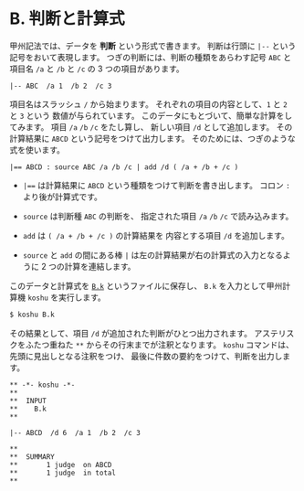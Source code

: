 # B. 判断と計算式


甲州記法では、データを **判断** という形式で書きます。
判断は行頭に `|--` という記号をおいて表現します。
つぎの判断には、判断の種類をあらわす記号 `ABC` と
項目名 `/a` と `/b` と `/c` の 3 つの項目があります。

``` text
|-- ABC  /a 1  /b 2  /c 3
```

項目名はスラッシュ `/` から始まります。
それぞれの項目の内容として、`1` と `2` と `3` という
数値が与られています。
このデータにもとづいて、簡単な計算をしてみます。
項目 `/a` `/b` `/c` をたし算し、
新しい項目 `/d` として追加します。
その計算結果に `ABCD` という記号をつけて出力します。
そのためには、つぎのような式を使います。

``` text
|== ABCD : source ABC /a /b /c | add /d ( /a + /b + /c )
```

- `|==` は計算結果に `ABCD` という種類をつけて判断を書き出します。
  コロン `:` より後が計算式です。

- `source` は判断種 `ABC` の判断を、
  指定された項目 `/a` `/b` `/c` で読み込みます。

- `add` は `( /a + /b + /c )` の計算結果を
  内容とする項目 `/d` を追加します。

- `source` と `add` の間にある棒 `|`
  は左の計算結果が右の計算式の入力となるように
  2 つの計算を連結します。

このデータと計算式を [`B.k`][B.k] というファイルに保存し、
`B.k` を入力として甲州計算機 `koshu` を実行します。

``` sh
$ koshu B.k
```

その結果として、項目 `/d` が追加された判断がひとつ出力されます。
アステリスクをふたつ重ねた `**` からその行末までが注釈となります。
`koshu` コマンドは、先頭に見出しとなる注釈をつけ、
最後に件数の要約をつけて、判断を出力します。

``` text
** -*- koshu -*-
**  
**  INPUT
**    B.k
**    

|-- ABCD  /d 6  /a 1  /b 2  /c 3

**  
**  SUMMARY
**       1 judge  on ABCD
**       1 judge  in total
**
```


[B.k]:  https://github.com/seinokatsuhiro/abc-of-koshucode/blob/master/draft/japanese/section/B/B.k

